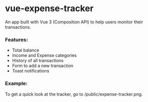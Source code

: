 # vue-expense-tracker

An app built with Vue 3 (Composition API) to help users monitor their transactions.


### Features:

- Total balance
- Income and Expense categories
- History of all transactions
- Form to add a new transaction
- Toast notifications

### Example:

To get a quick look at the tracker, go to /public/expense-tracker.png.
